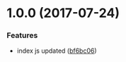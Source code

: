 <a name="1.0.0"></a>
# 1.0.0 (2017-07-24)


### Features

* index js updated ([bf6bc06](https://github.com/lokesh-coder/filament/commit/bf6bc06))



